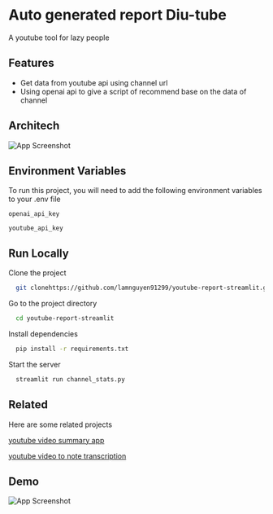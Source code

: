 
# Auto generated report Diu-tube

A youtube tool for lazy people


## Features

- Get data from youtube api using channel url
- Using openai api to give a script of recommend base on the data of channel 


## Architech

![App Screenshot](https://i.ibb.co/HnfwWFp/download.png)


## Environment Variables

To run this project, you will need to add the following environment variables to your .env file

`openai_api_key`

`youtube_api_key`


## Run Locally

Clone the project

```bash
  git clonehttps://github.com/lamnguyen91299/youtube-report-streamlit.git
```

Go to the project directory

```bash
  cd youtube-report-streamlit
```

Install dependencies

```bash
  pip install -r requirements.txt
```

Start the server

```bash
  streamlit run channel_stats.py
```


## Related

Here are some related projects

[youtube video summary app](https://github.com/elsiebasa/youtube-video-summary-app/blob/main/videosummaryapp.py)

[youtube video to note transcription ](https://github.com/adritpal08/youtube-video-to-notes-transcription-application-/blob/main/app.py)

## Demo

![App Screenshot](https://i.ibb.co/94yKsyJ/image-2024-03-26-225421614.png)

